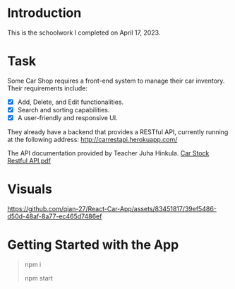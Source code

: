 # Introduction
This is the schoolwork I completed on April 17, 2023.

# Task
Some Car Shop requires a front-end system to manage their car inventory. Their requirements include:

 - [x] Add, Delete, and Edit functionalities.
 - [x] Search and sorting capabilities.
 - [x] A user-friendly and responsive UI.

They already have a backend that provides a RESTful API, currently running at the following address:
http://carrestapi.herokuapp.com/

The API documentation provided by Teacher Juha Hinkula.
[Car Stock Restful API.pdf](https://github.com/qian-27/React-Car-App/files/13965193/Car.Stock.Restful.API.pdf)

# Visuals
https://github.com/qian-27/React-Car-App/assets/83451817/39ef5486-d50d-48af-8a77-ec465d7486ef


# Getting Started with the App
> npm i
> 
> npm start
